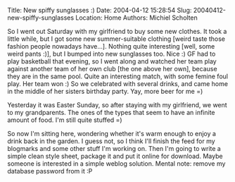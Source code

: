 Title: New spiffy sunglasses :)
Date: 2004-04-12 15:28:54
Slug: 20040412-new-spiffy-sunglasses
Location: Home
Authors: Michiel Scholten

<p>So I went out Saturday with my girlfriend to buy some new clothes. It took a little while, but I got some new summer-suitable clothing [weird taste those fashion people nowadays have...]. Nothing quite interesting [well, some weird pants :)], but I bumped into new sunglasses too. Nice :) GF had to play basketball that evening, so I went along and watched her team play against another team of her own club [the one above her own], because they are in the same pool. Quite an interesting match, with some femine foul play. Her team won :) So we celebrated with several drinks, and came home in the middle of her sisters birthday party. Yay, more beer for me =)</p>
<p>Yesterday it was Easter Sunday, so after staying with my girlfriend, we went to my grandparents. The ones of the types that seem to have an infinite amount of food. I'm still quite stuffed =)</p>
<p>So now I'm sitting here, wondering whether it's warm enough to enjoy a drink back in the garden. I guess not, so I think I'll finish the feed for my blogmarks and some other stuff I'm working on. Then I'm going to write a simple clean style sheet, package it and put it online for download. Maybe someone is interested in a simple weblog solution. Mental note: remove my database password from it :P</p>